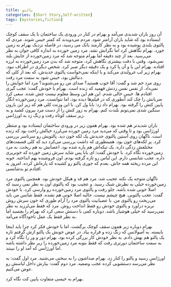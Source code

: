 ```yaml
---
title: پالتو
categories: [Short Story,Self-written]
tags: [mystories,fiction]
---
```


<style type="text/css"> 
@font-face { font-family: 'Roya'; src: url('../../roya.ttf'); } 
.px-1 {
    font-family: Roya; direction: rtl;
}

.px-1 p {
    font-size:1.5em;
}
</style> 

آن روز باران شدیدی می‌آمد و بهرام در کنار در ورودی یک ساختمان با یک سقف کوچک ایستاده‌ بود که شاید  باران آرامتر شود. مردم می‌دویدند که کمتر خیس شوند. مردی که پالتوی بلندی پوشیده بود و به نظر کارمند بانک می رسید، در فاصله نزدیک بهرام به زمین خورد. بهرام نگاهش کرد اما نگرانش نشد. مرد زمین خورده به اندازه کافی جوان به نظر می‌رسید. بعد از چند دقیقه اما بهرام متوجه شد که مرد زمین‌خورده از جایش بلند نمی‌شود. وقتی با دقت بیشتری نگاهش کرد، متوجه شد که بدن مرد زمین‌خورده به لرزه افتاده. بهرام این پا و آن پا کرد و یک دقیقه دیگر صبر کرد. شخص دیگری در اطراف نبود. بهرام زیر لب غرولندی می‌کند و با اینکه نمی‌خواست پالتوی جدیدش، که بعد از کلی که دنبالش بود، خیس شود به سمت مرد رفت.  
روی مرد خم شد و گفت: آقا خوب هستید؟ صدای من رو می‌شنوید؟
مرد اما جوابش را نمی‌داد. از نفس نفس زدنش فهمید که زنده است. 
بهرام با خودش گفت: عجب گیری افتادم ها. خیس خالی شدم. این هم این وسط معلوم نیست چش شده. 
سعی کرد ضربانش را چک کند آنطوری که در فیلم‌ها دیده بود، اما نتوانست. مرد زمین‌خورده انگار پایین کتش را گرفته بود. 
بهرام داد زد: بابا ول کن. با این وزنت کلی هم که زیر این بارون سنگین شدی نمی‌تونم بلندت کنم.
بهرام به زور کتش را از دست مرد بیرون کشید و به زیر سقف کوتاه رفت و زنگ زد به اورژانس. 

باران شدیدتر هم شده بود. بهرام همون زیر در ورودی ساختمان ایستاده بود و منتظر اورژانس بود و تا وقتی که می‌دید مرد زمین خورده می‌لرزد خیالش راحت بود که زنده است. ناگهان روی آستین پالتوی جدیدش یک لکه خون دید. پالتویش رو سرتاسر بررسی کرد. پر لکه‌های خون بود. همینطوری که داشت بررسی می‌کرد دید که کلی قسمت‌های مختلفش زدگی داره. یک تیکه‌اش هم پاره شده بود. اعصابش به هم ریخت. به مرد زمین‌خورده نگاه کرد. 
با خودش گفت:  ای بابا پس شاید سرش زمین خورده که خونریزی داره. عجب شانسی دارم. این لباس رو تازه گرفته بودم. اون فروشنده بهم انداخته. خونه این مرده ریخته همه جاش. بعدم که جوری پالتو رو کشیده که پاره‌اش کرده. امروز بد افتادم تو بدشانسی.

ناگهان متوجه یک نکته عجیب شد. مرد هم قد و هیکل خودش بود. همچنین پالتوی مرد زمین‌خورده خیلی به نظرش شیک رسید. و عجیب بود که پالتوی اون به نظر نمی رسید که اصلا خونی شده باشه. جلو رفت و پالتوی مرد زمین‌خورده رو وارسی کرد. 
با خودش گفت: عجب پالتویی. هیچ چیشم نیست. جالبه اصلا خونی هم نشده. فقط شانس من باید می‌ریخت رو پالتوی من.
با عصبانیت پالتوی مرد را آرام طوری که خون سرش روش نریزه درآورد و پالتوی خودش رو فقط انداخت روش. مرد که فقط می‌لرزید به نظر نمی‌رسید که خیلی هوشیار باشد. دوباره کمی با دستش سعی کرد که بهرام را بچسبد اما به نظر فقط یک عمل ناخودآگاه می‌آمد.

بهرام دوباره زیر همون سقف کوچک برگشت. اما با خودش فکر کرد چرا باید اینجا بایسته. به آمبولانس که زنگ زده و قراره بیاد. در عوض جونش یک پالتو ازش گرفتم تازه یک پالتو هم بهش دادم. به نظر خودش کار بزرگی کرده بود. بهرام دور و ور را نگاه کرد و به سمت ساختمان دورتری رفت که فقط بتونه مرد زمین‌خورده را زیر نظر داشته باشه اما اورژانس که آمد او را نبینند. 

اورژانس رسید و پالتو را کنار زد. بهرام صداشون را به سختی می‌شنید. 
 مرد اول گفت: به نظر می‌رسه دستشویی کرده عجب وضعیه.
مرد دوم گفت: بیارش داخل لباسش رو عوض می‌کنیم.

بهرام به خیسی متفاوت پایین کت نگاه کرد.